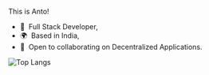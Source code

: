 This is Anto!
* 🧠  Full Stack Developer,
* 🌍  Based in India,
* 🤝  Open to collaborating on Decentralized Applications.

![Top Langs](https://github-readme-stats.vercel.app/api/top-langs/?username=0xAnto&langs_count=5&layout=compact&hide=PHP)
